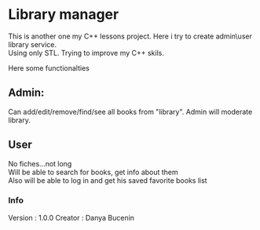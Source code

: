 # Library manager
This is another one my C++ lessons project. Here i try to create admin\user library service.  
Using only STL. Trying to improve my C++ skils.  

Here some functionalties  

## Admin:
Can add/edit/remove/find/see all books from "library".
Admin will moderate library.

## User
No fiches...not long  
Will be able to search for books, get info about them  
Also will be able to log in and get his saved favorite books list  

### Info
Version : 1.0.0
Creator : Danya Bucenin